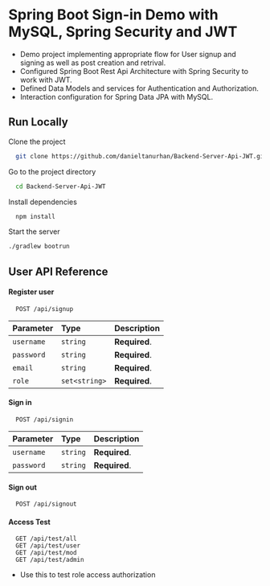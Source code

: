 # Spring Boot Sign-in Demo with MySQL, Spring Security and JWT

- Demo project implementing appropriate flow for User signup and signing as well as post creation and retrival.
- Configured Spring Boot Rest Api Architecture with Spring Security to work with JWT.
- Defined Data Models and services for Authentication and Authorization.
- Interaction configuration for Spring Data JPA with MySQL.

## Run Locally

Clone the project

```bash
  git clone https://github.com/danieltanurhan/Backend-Server-Api-JWT.git
```

Go to the project directory

```bash
  cd Backend-Server-Api-JWT
```

Install dependencies

```bash
  npm install
```

Start the server

```bash
./gradlew bootrun
```


## User API Reference

#### Register user

```http
  POST /api/signup
```

| Parameter | Type     | Description                |
| :-------- | :------- | :------------------------- |
| `username` | `string` | **Required**.|
| `password` | `string` | **Required**.|
| `email` | `string` | **Required**.|
| `role` | `set<string>` | **Required**.|


#### Sign in

```http
  POST /api/signin
```

| Parameter | Type     | Description                       |
| :-------- | :------- | :-------------------------------- |
| `username`      | `string` | **Required**. |
| `password`      | `string` | **Required**. |

#### Sign out

```http
  POST /api/signout
```

#### Access Test

```http
  GET /api/test/all
  GET /api/test/user
  GET /api/test/mod
  GET /api/test/admin
```

- Use this to test role access authorization
